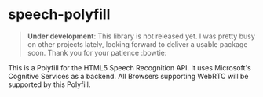# speech-polyfill
> **Under development**: This library is not released yet. I was pretty busy on other projects lately, looking forward to deliver a usable package soon. Thank you for your patience :bowtie:

This is a Polyfill for the HTML5 Speech Recognition API. It uses Microsoft's Cognitive Services as a backend. All Browsers supporting WebRTC will be supported by this Polyfill.
